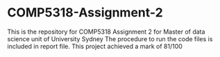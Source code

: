 # COMP5318-Assignment-2
This is the repository for COMP5318 Assignment 2 for Master of data science unit of University Sydney
The procedure to run the code files is included in report file.
This project achieved a mark of 81/100
